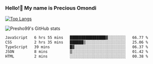 ### Hello!👋 My name is Precious Omondi 

[![Top Langs](https://github-readme-stats.vercel.app/api/top-langs/?username=Presho99&langs_count=8&theme=dark)](https://github.com/Presho99/github-readme-stats)

![Presho99's GitHub stats](https://github-readme-stats.vercel.app/api?username=Presho99&show_icons=true&theme=dark)

<!--START_SECTION:waka-->

```txt
JavaScript   6 hrs 55 mins   ████████████████▓░░░░░░░░   66.77 %
CSS          2 hrs 35 mins   ██████▒░░░░░░░░░░░░░░░░░░   25.06 %
TypeScript   39 mins         █▓░░░░░░░░░░░░░░░░░░░░░░░   06.37 %
JSON         8 mins          ▒░░░░░░░░░░░░░░░░░░░░░░░░   01.42 %
HTML         2 mins          ░░░░░░░░░░░░░░░░░░░░░░░░░   00.38 %
```

<!--END_SECTION:waka-->

